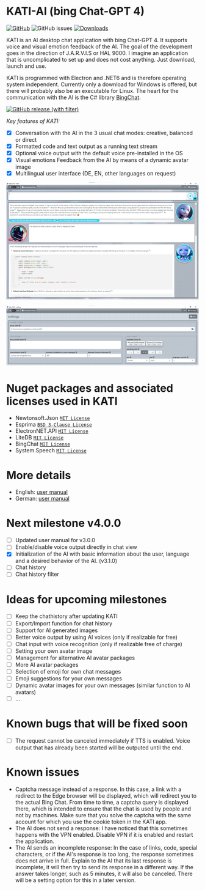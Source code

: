 # KATI-AI (bing Chat-GPT 4)
[![GitHub](https://img.shields.io/github/license/hswlab/kati)](https://github.com/hswlab/kati/blob/main/LICENSE) 
![GitHub issues](https://img.shields.io/github/issues/hswlab/kati)
[![Downloads](https://img.shields.io/github/v/release/hswlab/kati)](https://github.com/hswlab/kati/releases/latest) 
<!--
https://www.rarst.net/code/link-latest-github-release-binary
![GitHub commit activity (branch)](https://img.shields.io/github/commit-activity/w/hswlab/kati)
[![Downloads](https://img.shields.io/github/downloads/hswlab/kati/total)](https://github.com/hswlab/kati/releases/latest) 

<img src="https://img.shields.io/badge/dynamic/json.svg?label=download&url=https://api.github.com/repos/hswlab/kati/releases/latest&query=$.assets[0].name&style=for-the-badge" alt="download partial file" loading="lazy"> 
-->

KATI is an AI desktop chat application with bing Chat-GPT 4. It supports voice and visual emotion feedback of the AI. The goal of the development goes in the direction of J.A.R.V.I.S or HAL 9000. I imagine an application that is uncomplicated to set up and does not cost anything. Just download, launch and use. 

KATI is programmed with Electron and .NET6 and is therefore operating system independent. Currently only a download for Windows is offered, but there will probably also be an executable for Linux. The heart for the communication with the AI is the C# library [BingChat](https://github.com/bsdayo/BingChat).


[![GitHub release (with filter)](https://img.shields.io/github/downloads/hswlab/kati/total?style=for-the-badge&logo=ChatBot&label=download%20KATI
)](https://github.com/hswlab/kati/releases/latest)


*Key features of KATI:*
- [X] Conversation with the AI in the 3 usual chat modes: creative, balanced or direct
- [X] Formatted code and text output as a running text stream
- [X] Optional voice output with the default voice pre-installed in the OS
- [X] Visual emotions Feedback from the AI by means of a dynamic avatar image
- [X] Multilingual user interface (DE, EN, other languages on request)

![preview](https://github.com/hswlab/kati/blob/main/Screenshot.png)

![preview2](https://github.com/hswlab/kati/blob/main/Screenshot2.png)

# Nuget packages and associated licenses used in KATI
- Newtonsoft.Json <a href="https://licenses.nuget.org/MIT">`MIT License`</a>
- Esprima <a href="https://licenses.nuget.org/BSD-3-Clause">`BSD 3-Clause License`</a>
- ElectronNET.API <a href="https://licenses.nuget.org/MIT">`MIT License`</a>
- LiteDB <a href="https://www.nuget.org/packages/LiteDB/5.0.16/license">`MIT License`</a>
- BingChat <a href="https://github.com/bsdayo/BingChat/blob/main/LICENSE">`MIT License`</a>
- System.Speech  <a href="https://licenses.nuget.org/MIT">`MIT License`</a>

# More details
- English: [user manual](https://github.com/hswlab/kati/blob/main/about-en.pdf)
- German: [user manual](https://github.com/hswlab/kati/blob/main/about-de.pdf)

# Next milestone v4.0.0
- [ ] Updated user manual for v3.0.0
- [ ] Enable/disable voice output directly in chat view
- [X] Initialization of the AI with basic information about the user, language and a desired behavior of the AI. (v3.1.0)
- [ ] Chat history
- [ ] Chat history filter

# Ideas for upcoming milestones
- [ ] Keep the chathistory after updating KATI
- [ ] Export/Import function for chat history
- [ ] Support for AI generated images
- [ ] Better voice output by using AI voices (only if realizable for free)
- [ ] Chat input with voice recognition (only if realizable free of charge)
- [ ] Setting your own avatar image
- [ ] Management for alternative AI avatar packages
- [ ] More AI avatar packages
- [ ] Selection of emoji for own chat messages
- [ ] Emoji suggestions for your own messages
- [ ] Dynamic avatar images for your own messages (similar function to AI avatars)
- [ ] ...

# Known bugs that will be fixed soon
- [ ] The request cannot be canceled immediately if TTS is enabled. Voice output that has already been started will be outputed until the end.

# Known issues
- Captcha message instead of a response. In this case, a link with a redirect to the Edge browser will be displayed, which will redirect you to the actual Bing Chat. From time to time, a captcha query is displayed there, which is intended to ensure that the chat is used by people and not by machines. Make sure that you solve the captcha with the same account for which you use the cookie token in the KATI app.
- The AI does not send a response: I have noticed that this sometimes happens with the VPN enabled. Disable VPN if it is enabled and restart the application.
- The AI sends an incomplete response: In the case of links, code, special characters, or if the AI's response is too long, the response sometimes does not arrive in full. Explain to the AI that its last response is incomplete, it will then try to send its response in a different way. If the answer takes longer, such as 5 minutes, it will also be canceled. There will be a setting option for this in a later version.

